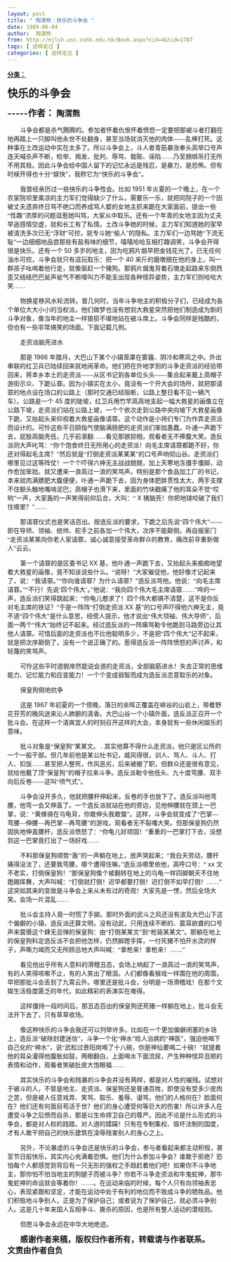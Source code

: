 ```yaml
---
layout: post
title: " 陶渭熊：快乐的斗争会 "
date: 1989-06-04
author:  陶渭熊
from: http://mjlsh.usc.cuhk.edu.hk/Book.aspx?cid=4&tid=1787
tags: [ 这样走过 ]
categories: [ 这样走过 ]
---
```


<div style="margin: 15px 10px 10px 0px;">
 <div>
  <span id="ctl00_ContentPlaceHolder1_chapter1_SubjectLabel" style="font-weight:bold;text-decoration:underline;">
   分类：
  </span>
 </div>
 <!--[if gte mso 9]><xml>
 <o:OfficeDocumentSettings>
  <o:PixelsPerInch>96</o:PixelsPerInch>
  <o:TargetScreenSize>800x600</o:TargetScreenSize>
 </o:OfficeDocumentSettings>
</xml><![endif]-->
 <!--[if gte mso 9]><xml>
 <w:WordDocument>
  <w:View>Normal</w:View>
  <w:Zoom>0</w:Zoom>
  <w:TrackMoves/>
  <w:TrackFormatting/>
  <w:PunctuationKerning/>
  <w:ValidateAgainstSchemas/>
  <w:SaveIfXMLInvalid>false</w:SaveIfXMLInvalid>
  <w:IgnoreMixedContent>false</w:IgnoreMixedContent>
  <w:AlwaysShowPlaceholderText>false</w:AlwaysShowPlaceholderText>
  <w:DoNotPromoteQF/>
  <w:LidThemeOther>EN-US</w:LidThemeOther>
  <w:LidThemeAsian>JA</w:LidThemeAsian>
  <w:LidThemeComplexScript>X-NONE</w:LidThemeComplexScript>
  <w:Compatibility>
   <w:BreakWrappedTables/>
   <w:SnapToGridInCell/>
   <w:WrapTextWithPunct/>
   <w:UseAsianBreakRules/>
   <w:DontGrowAutofit/>
   <w:SplitPgBreakAndParaMark/>
   <w:EnableOpenTypeKerning/>
   <w:DontFlipMirrorIndents/>
   <w:OverrideTableStyleHps/>
   <w:UseFELayout/>
  </w:Compatibility>
  <m:mathPr>
   <m:mathFont m:val="Cambria Math"/>
   <m:brkBin m:val="before"/>
   <m:brkBinSub m:val="&#45;-"/>
   <m:smallFrac m:val="off"/>
   <m:dispDef/>
   <m:lMargin m:val="0"/>
   <m:rMargin m:val="0"/>
   <m:defJc m:val="centerGroup"/>
   <m:wrapIndent m:val="1440"/>
   <m:intLim m:val="subSup"/>
   <m:naryLim m:val="undOvr"/>
  </m:mathPr></w:WordDocument>
</xml><![endif]-->
 <!--[if gte mso 9]><xml>
 <w:LatentStyles DefLockedState="false" DefUnhideWhenUsed="true"
  DefSemiHidden="true" DefQFormat="false" DefPriority="99"
  LatentStyleCount="276">
  <w:LsdException Locked="false" Priority="0" SemiHidden="false"
   UnhideWhenUsed="false" QFormat="true" Name="Normal"/>
  <w:LsdException Locked="false" Priority="9" SemiHidden="false"
   UnhideWhenUsed="false" QFormat="true" Name="heading 1"/>
  <w:LsdException Locked="false" Priority="9" QFormat="true" Name="heading 2"/>
  <w:LsdException Locked="false" Priority="9" QFormat="true" Name="heading 3"/>
  <w:LsdException Locked="false" Priority="9" QFormat="true" Name="heading 4"/>
  <w:LsdException Locked="false" Priority="9" QFormat="true" Name="heading 5"/>
  <w:LsdException Locked="false" Priority="9" QFormat="true" Name="heading 6"/>
  <w:LsdException Locked="false" Priority="9" QFormat="true" Name="heading 7"/>
  <w:LsdException Locked="false" Priority="9" QFormat="true" Name="heading 8"/>
  <w:LsdException Locked="false" Priority="9" QFormat="true" Name="heading 9"/>
  <w:LsdException Locked="false" Priority="39" Name="toc 1"/>
  <w:LsdException Locked="false" Priority="39" Name="toc 2"/>
  <w:LsdException Locked="false" Priority="39" Name="toc 3"/>
  <w:LsdException Locked="false" Priority="39" Name="toc 4"/>
  <w:LsdException Locked="false" Priority="39" Name="toc 5"/>
  <w:LsdException Locked="false" Priority="39" Name="toc 6"/>
  <w:LsdException Locked="false" Priority="39" Name="toc 7"/>
  <w:LsdException Locked="false" Priority="39" Name="toc 8"/>
  <w:LsdException Locked="false" Priority="39" Name="toc 9"/>
  <w:LsdException Locked="false" Priority="35" QFormat="true" Name="caption"/>
  <w:LsdException Locked="false" Priority="10" SemiHidden="false"
   UnhideWhenUsed="false" QFormat="true" Name="Title"/>
  <w:LsdException Locked="false" Priority="0" Name="Default Paragraph Font"/>
  <w:LsdException Locked="false" Priority="11" SemiHidden="false"
   UnhideWhenUsed="false" QFormat="true" Name="Subtitle"/>
  <w:LsdException Locked="false" Priority="22" SemiHidden="false"
   UnhideWhenUsed="false" QFormat="true" Name="Strong"/>
  <w:LsdException Locked="false" Priority="20" SemiHidden="false"
   UnhideWhenUsed="false" QFormat="true" Name="Emphasis"/>
  <w:LsdException Locked="false" Priority="59" SemiHidden="false"
   UnhideWhenUsed="false" Name="Table Grid"/>
  <w:LsdException Locked="false" UnhideWhenUsed="false" Name="Placeholder Text"/>
  <w:LsdException Locked="false" Priority="1" SemiHidden="false"
   UnhideWhenUsed="false" QFormat="true" Name="No Spacing"/>
  <w:LsdException Locked="false" Priority="60" SemiHidden="false"
   UnhideWhenUsed="false" Name="Light Shading"/>
  <w:LsdException Locked="false" Priority="61" SemiHidden="false"
   UnhideWhenUsed="false" Name="Light List"/>
  <w:LsdException Locked="false" Priority="62" SemiHidden="false"
   UnhideWhenUsed="false" Name="Light Grid"/>
  <w:LsdException Locked="false" Priority="63" SemiHidden="false"
   UnhideWhenUsed="false" Name="Medium Shading 1"/>
  <w:LsdException Locked="false" Priority="64" SemiHidden="false"
   UnhideWhenUsed="false" Name="Medium Shading 2"/>
  <w:LsdException Locked="false" Priority="65" SemiHidden="false"
   UnhideWhenUsed="false" Name="Medium List 1"/>
  <w:LsdException Locked="false" Priority="66" SemiHidden="false"
   UnhideWhenUsed="false" Name="Medium List 2"/>
  <w:LsdException Locked="false" Priority="67" SemiHidden="false"
   UnhideWhenUsed="false" Name="Medium Grid 1"/>
  <w:LsdException Locked="false" Priority="68" SemiHidden="false"
   UnhideWhenUsed="false" Name="Medium Grid 2"/>
  <w:LsdException Locked="false" Priority="69" SemiHidden="false"
   UnhideWhenUsed="false" Name="Medium Grid 3"/>
  <w:LsdException Locked="false" Priority="70" SemiHidden="false"
   UnhideWhenUsed="false" Name="Dark List"/>
  <w:LsdException Locked="false" Priority="71" SemiHidden="false"
   UnhideWhenUsed="false" Name="Colorful Shading"/>
  <w:LsdException Locked="false" Priority="72" SemiHidden="false"
   UnhideWhenUsed="false" Name="Colorful List"/>
  <w:LsdException Locked="false" Priority="73" SemiHidden="false"
   UnhideWhenUsed="false" Name="Colorful Grid"/>
  <w:LsdException Locked="false" Priority="60" SemiHidden="false"
   UnhideWhenUsed="false" Name="Light Shading Accent 1"/>
  <w:LsdException Locked="false" Priority="61" SemiHidden="false"
   UnhideWhenUsed="false" Name="Light List Accent 1"/>
  <w:LsdException Locked="false" Priority="62" SemiHidden="false"
   UnhideWhenUsed="false" Name="Light Grid Accent 1"/>
  <w:LsdException Locked="false" Priority="63" SemiHidden="false"
   UnhideWhenUsed="false" Name="Medium Shading 1 Accent 1"/>
  <w:LsdException Locked="false" Priority="64" SemiHidden="false"
   UnhideWhenUsed="false" Name="Medium Shading 2 Accent 1"/>
  <w:LsdException Locked="false" Priority="65" SemiHidden="false"
   UnhideWhenUsed="false" Name="Medium List 1 Accent 1"/>
  <w:LsdException Locked="false" UnhideWhenUsed="false" Name="Revision"/>
  <w:LsdException Locked="false" Priority="34" SemiHidden="false"
   UnhideWhenUsed="false" QFormat="true" Name="List Paragraph"/>
  <w:LsdException Locked="false" Priority="29" SemiHidden="false"
   UnhideWhenUsed="false" QFormat="true" Name="Quote"/>
  <w:LsdException Locked="false" Priority="30" SemiHidden="false"
   UnhideWhenUsed="false" QFormat="true" Name="Intense Quote"/>
  <w:LsdException Locked="false" Priority="66" SemiHidden="false"
   UnhideWhenUsed="false" Name="Medium List 2 Accent 1"/>
  <w:LsdException Locked="false" Priority="67" SemiHidden="false"
   UnhideWhenUsed="false" Name="Medium Grid 1 Accent 1"/>
  <w:LsdException Locked="false" Priority="68" SemiHidden="false"
   UnhideWhenUsed="false" Name="Medium Grid 2 Accent 1"/>
  <w:LsdException Locked="false" Priority="69" SemiHidden="false"
   UnhideWhenUsed="false" Name="Medium Grid 3 Accent 1"/>
  <w:LsdException Locked="false" Priority="70" SemiHidden="false"
   UnhideWhenUsed="false" Name="Dark List Accent 1"/>
  <w:LsdException Locked="false" Priority="71" SemiHidden="false"
   UnhideWhenUsed="false" Name="Colorful Shading Accent 1"/>
  <w:LsdException Locked="false" Priority="72" SemiHidden="false"
   UnhideWhenUsed="false" Name="Colorful List Accent 1"/>
  <w:LsdException Locked="false" Priority="73" SemiHidden="false"
   UnhideWhenUsed="false" Name="Colorful Grid Accent 1"/>
  <w:LsdException Locked="false" Priority="60" SemiHidden="false"
   UnhideWhenUsed="false" Name="Light Shading Accent 2"/>
  <w:LsdException Locked="false" Priority="61" SemiHidden="false"
   UnhideWhenUsed="false" Name="Light List Accent 2"/>
  <w:LsdException Locked="false" Priority="62" SemiHidden="false"
   UnhideWhenUsed="false" Name="Light Grid Accent 2"/>
  <w:LsdException Locked="false" Priority="63" SemiHidden="false"
   UnhideWhenUsed="false" Name="Medium Shading 1 Accent 2"/>
  <w:LsdException Locked="false" Priority="64" SemiHidden="false"
   UnhideWhenUsed="false" Name="Medium Shading 2 Accent 2"/>
  <w:LsdException Locked="false" Priority="65" SemiHidden="false"
   UnhideWhenUsed="false" Name="Medium List 1 Accent 2"/>
  <w:LsdException Locked="false" Priority="66" SemiHidden="false"
   UnhideWhenUsed="false" Name="Medium List 2 Accent 2"/>
  <w:LsdException Locked="false" Priority="67" SemiHidden="false"
   UnhideWhenUsed="false" Name="Medium Grid 1 Accent 2"/>
  <w:LsdException Locked="false" Priority="68" SemiHidden="false"
   UnhideWhenUsed="false" Name="Medium Grid 2 Accent 2"/>
  <w:LsdException Locked="false" Priority="69" SemiHidden="false"
   UnhideWhenUsed="false" Name="Medium Grid 3 Accent 2"/>
  <w:LsdException Locked="false" Priority="70" SemiHidden="false"
   UnhideWhenUsed="false" Name="Dark List Accent 2"/>
  <w:LsdException Locked="false" Priority="71" SemiHidden="false"
   UnhideWhenUsed="false" Name="Colorful Shading Accent 2"/>
  <w:LsdException Locked="false" Priority="72" SemiHidden="false"
   UnhideWhenUsed="false" Name="Colorful List Accent 2"/>
  <w:LsdException Locked="false" Priority="73" SemiHidden="false"
   UnhideWhenUsed="false" Name="Colorful Grid Accent 2"/>
  <w:LsdException Locked="false" Priority="60" SemiHidden="false"
   UnhideWhenUsed="false" Name="Light Shading Accent 3"/>
  <w:LsdException Locked="false" Priority="61" SemiHidden="false"
   UnhideWhenUsed="false" Name="Light List Accent 3"/>
  <w:LsdException Locked="false" Priority="62" SemiHidden="false"
   UnhideWhenUsed="false" Name="Light Grid Accent 3"/>
  <w:LsdException Locked="false" Priority="63" SemiHidden="false"
   UnhideWhenUsed="false" Name="Medium Shading 1 Accent 3"/>
  <w:LsdException Locked="false" Priority="64" SemiHidden="false"
   UnhideWhenUsed="false" Name="Medium Shading 2 Accent 3"/>
  <w:LsdException Locked="false" Priority="65" SemiHidden="false"
   UnhideWhenUsed="false" Name="Medium List 1 Accent 3"/>
  <w:LsdException Locked="false" Priority="66" SemiHidden="false"
   UnhideWhenUsed="false" Name="Medium List 2 Accent 3"/>
  <w:LsdException Locked="false" Priority="67" SemiHidden="false"
   UnhideWhenUsed="false" Name="Medium Grid 1 Accent 3"/>
  <w:LsdException Locked="false" Priority="68" SemiHidden="false"
   UnhideWhenUsed="false" Name="Medium Grid 2 Accent 3"/>
  <w:LsdException Locked="false" Priority="69" SemiHidden="false"
   UnhideWhenUsed="false" Name="Medium Grid 3 Accent 3"/>
  <w:LsdException Locked="false" Priority="70" SemiHidden="false"
   UnhideWhenUsed="false" Name="Dark List Accent 3"/>
  <w:LsdException Locked="false" Priority="71" SemiHidden="false"
   UnhideWhenUsed="false" Name="Colorful Shading Accent 3"/>
  <w:LsdException Locked="false" Priority="72" SemiHidden="false"
   UnhideWhenUsed="false" Name="Colorful List Accent 3"/>
  <w:LsdException Locked="false" Priority="73" SemiHidden="false"
   UnhideWhenUsed="false" Name="Colorful Grid Accent 3"/>
  <w:LsdException Locked="false" Priority="60" SemiHidden="false"
   UnhideWhenUsed="false" Name="Light Shading Accent 4"/>
  <w:LsdException Locked="false" Priority="61" SemiHidden="false"
   UnhideWhenUsed="false" Name="Light List Accent 4"/>
  <w:LsdException Locked="false" Priority="62" SemiHidden="false"
   UnhideWhenUsed="false" Name="Light Grid Accent 4"/>
  <w:LsdException Locked="false" Priority="63" SemiHidden="false"
   UnhideWhenUsed="false" Name="Medium Shading 1 Accent 4"/>
  <w:LsdException Locked="false" Priority="64" SemiHidden="false"
   UnhideWhenUsed="false" Name="Medium Shading 2 Accent 4"/>
  <w:LsdException Locked="false" Priority="65" SemiHidden="false"
   UnhideWhenUsed="false" Name="Medium List 1 Accent 4"/>
  <w:LsdException Locked="false" Priority="66" SemiHidden="false"
   UnhideWhenUsed="false" Name="Medium List 2 Accent 4"/>
  <w:LsdException Locked="false" Priority="67" SemiHidden="false"
   UnhideWhenUsed="false" Name="Medium Grid 1 Accent 4"/>
  <w:LsdException Locked="false" Priority="68" SemiHidden="false"
   UnhideWhenUsed="false" Name="Medium Grid 2 Accent 4"/>
  <w:LsdException Locked="false" Priority="69" SemiHidden="false"
   UnhideWhenUsed="false" Name="Medium Grid 3 Accent 4"/>
  <w:LsdException Locked="false" Priority="70" SemiHidden="false"
   UnhideWhenUsed="false" Name="Dark List Accent 4"/>
  <w:LsdException Locked="false" Priority="71" SemiHidden="false"
   UnhideWhenUsed="false" Name="Colorful Shading Accent 4"/>
  <w:LsdException Locked="false" Priority="72" SemiHidden="false"
   UnhideWhenUsed="false" Name="Colorful List Accent 4"/>
  <w:LsdException Locked="false" Priority="73" SemiHidden="false"
   UnhideWhenUsed="false" Name="Colorful Grid Accent 4"/>
  <w:LsdException Locked="false" Priority="60" SemiHidden="false"
   UnhideWhenUsed="false" Name="Light Shading Accent 5"/>
  <w:LsdException Locked="false" Priority="61" SemiHidden="false"
   UnhideWhenUsed="false" Name="Light List Accent 5"/>
  <w:LsdException Locked="false" Priority="62" SemiHidden="false"
   UnhideWhenUsed="false" Name="Light Grid Accent 5"/>
  <w:LsdException Locked="false" Priority="63" SemiHidden="false"
   UnhideWhenUsed="false" Name="Medium Shading 1 Accent 5"/>
  <w:LsdException Locked="false" Priority="64" SemiHidden="false"
   UnhideWhenUsed="false" Name="Medium Shading 2 Accent 5"/>
  <w:LsdException Locked="false" Priority="65" SemiHidden="false"
   UnhideWhenUsed="false" Name="Medium List 1 Accent 5"/>
  <w:LsdException Locked="false" Priority="66" SemiHidden="false"
   UnhideWhenUsed="false" Name="Medium List 2 Accent 5"/>
  <w:LsdException Locked="false" Priority="67" SemiHidden="false"
   UnhideWhenUsed="false" Name="Medium Grid 1 Accent 5"/>
  <w:LsdException Locked="false" Priority="68" SemiHidden="false"
   UnhideWhenUsed="false" Name="Medium Grid 2 Accent 5"/>
  <w:LsdException Locked="false" Priority="69" SemiHidden="false"
   UnhideWhenUsed="false" Name="Medium Grid 3 Accent 5"/>
  <w:LsdException Locked="false" Priority="70" SemiHidden="false"
   UnhideWhenUsed="false" Name="Dark List Accent 5"/>
  <w:LsdException Locked="false" Priority="71" SemiHidden="false"
   UnhideWhenUsed="false" Name="Colorful Shading Accent 5"/>
  <w:LsdException Locked="false" Priority="72" SemiHidden="false"
   UnhideWhenUsed="false" Name="Colorful List Accent 5"/>
  <w:LsdException Locked="false" Priority="73" SemiHidden="false"
   UnhideWhenUsed="false" Name="Colorful Grid Accent 5"/>
  <w:LsdException Locked="false" Priority="60" SemiHidden="false"
   UnhideWhenUsed="false" Name="Light Shading Accent 6"/>
  <w:LsdException Locked="false" Priority="61" SemiHidden="false"
   UnhideWhenUsed="false" Name="Light List Accent 6"/>
  <w:LsdException Locked="false" Priority="62" SemiHidden="false"
   UnhideWhenUsed="false" Name="Light Grid Accent 6"/>
  <w:LsdException Locked="false" Priority="63" SemiHidden="false"
   UnhideWhenUsed="false" Name="Medium Shading 1 Accent 6"/>
  <w:LsdException Locked="false" Priority="64" SemiHidden="false"
   UnhideWhenUsed="false" Name="Medium Shading 2 Accent 6"/>
  <w:LsdException Locked="false" Priority="65" SemiHidden="false"
   UnhideWhenUsed="false" Name="Medium List 1 Accent 6"/>
  <w:LsdException Locked="false" Priority="66" SemiHidden="false"
   UnhideWhenUsed="false" Name="Medium List 2 Accent 6"/>
  <w:LsdException Locked="false" Priority="67" SemiHidden="false"
   UnhideWhenUsed="false" Name="Medium Grid 1 Accent 6"/>
  <w:LsdException Locked="false" Priority="68" SemiHidden="false"
   UnhideWhenUsed="false" Name="Medium Grid 2 Accent 6"/>
  <w:LsdException Locked="false" Priority="69" SemiHidden="false"
   UnhideWhenUsed="false" Name="Medium Grid 3 Accent 6"/>
  <w:LsdException Locked="false" Priority="70" SemiHidden="false"
   UnhideWhenUsed="false" Name="Dark List Accent 6"/>
  <w:LsdException Locked="false" Priority="71" SemiHidden="false"
   UnhideWhenUsed="false" Name="Colorful Shading Accent 6"/>
  <w:LsdException Locked="false" Priority="72" SemiHidden="false"
   UnhideWhenUsed="false" Name="Colorful List Accent 6"/>
  <w:LsdException Locked="false" Priority="73" SemiHidden="false"
   UnhideWhenUsed="false" Name="Colorful Grid Accent 6"/>
  <w:LsdException Locked="false" Priority="19" SemiHidden="false"
   UnhideWhenUsed="false" QFormat="true" Name="Subtle Emphasis"/>
  <w:LsdException Locked="false" Priority="21" SemiHidden="false"
   UnhideWhenUsed="false" QFormat="true" Name="Intense Emphasis"/>
  <w:LsdException Locked="false" Priority="31" SemiHidden="false"
   UnhideWhenUsed="false" QFormat="true" Name="Subtle Reference"/>
  <w:LsdException Locked="false" Priority="32" SemiHidden="false"
   UnhideWhenUsed="false" QFormat="true" Name="Intense Reference"/>
  <w:LsdException Locked="false" Priority="33" SemiHidden="false"
   UnhideWhenUsed="false" QFormat="true" Name="Book Title"/>
  <w:LsdException Locked="false" Priority="37" Name="Bibliography"/>
  <w:LsdException Locked="false" Priority="39" QFormat="true" Name="TOC Heading"/>
 </w:LatentStyles>
</xml><![endif]-->
 <!--[if gte mso 10]>
<style>
 /* Style Definitions */
table.MsoNormalTable
	{mso-style-name:"Table Normal";
	mso-tstyle-rowband-size:0;
	mso-tstyle-colband-size:0;
	mso-style-noshow:yes;
	mso-style-priority:99;
	mso-style-parent:"";
	mso-padding-alt:0in 5.4pt 0in 5.4pt;
	mso-para-margin:0in;
	mso-para-margin-bottom:.0001pt;
	mso-pagination:widow-orphan;
	font-size:10.0pt;
	font-family:"Times New Roman";}
</style>
<![endif]-->
 <!--StartFragment-->
 <p class="MsoNormal">
  <font size="5">
   <b>
    <span lang="ZH-CN" style="font-family: 宋体;">
     快乐的斗争会
    </span>
   </b>
  </font>
 </p>
 <p class="MsoNormal">
  <b>
   <span style="font-size:15.0pt">
    -----作者：
   </span>
   <font size="4">
    <span style="font-family: 宋体;">
     陶渭熊
    </span>
   </font>
   <span style="font-size: 15pt;">
   </span>
  </b>
 </p>
 <p class="MsoNormal">
  <o:p>
  </o:p>
 </p>
 <p class="MsoNormal" style="text-indent:21.75pt">
  <span lang="ZH-CN" style='font-family:宋体;mso-ascii-font-family:"Times New Roman"'>
   斗争会都是杀气腾腾的。参加者怀着仇恨怀着愤怒一定要把那被斗者打翻在地再踏上一只脚叫他永世不处翻身，甚至当场就消灭他的肉体——乱棒打死。这种事在土改运动中实在太多了。所以斗争会上，斗人者青筋暴涨拳头高举口号声连天喊杀声不断，检举、揭发、批判、辱骂、栽赃、诬陷……乃至捆绑吊打无所不用其极。因此斗争会给中国人留下的记忆永远是残忍，是暴力，是恐怖。但有时候开得也十分“娱快”，我称它为“快乐的斗争会”。
  </span>
  <o:p>
  </o:p>
 </p>
 <p class="MsoNormal" style="text-indent:21.75pt">
  <span lang="ZH-CN" style='font-family:宋体;mso-ascii-font-family:"Times New Roman"'>
   我曾经亲历过一些快乐的斗争性会。比如
  </span>
  1951
  <span lang="ZH-CN" style='font-family:宋体;mso-ascii-font-family:"Times New Roman"'>
   年炎夏的一个晚上，在一个农家院坝里乘凉的主力军们觉得缺少了什么，需要乐一乐，就把同院子的一个因被丈夫遗弃终日骂不绝口而养成骂人嬖的女地主抓来跪在大家面前，提出一些“性趣”浓厚的问题逗惹她叫骂，大家从中取乐。还有一个年青的女地主因为丈夫早逝感情空虚，就和长工有了私情。土改斗争她的时候，主力军们知道她的家早被清洗多次已无“浮财”可挖，就专斗她“偷人”的隐私。主力军们一边骂她“下流无耻”一边细细地品尝那些有盐有味的细节，嘻嘻哈哈互相打趣调笑，斗争会开得很是快乐。还有一个
  </span>
  50
  <span lang="ZH-CN" style='font-family:宋体;mso-ascii-font-family:"Times New Roman"'>
   多岁的地主，因为吃鸦片烟早把金钱花光了，已无任何油水可挖，斗争会就只有逗玩取乐：把一个
  </span>
  40
  <span lang="ZH-CN" style='font-family:宋体;mso-ascii-font-family:"Times New Roman"'>
   来斤的磨墩捆在他的身上，叫一群孩子吆喝着他行走，就像驱赶一个猪狗。那鸦片烟鬼背着石墩走起路来东倒西歪又结结巴巴瓮声瓮气不断嚎叫力不能支出现各种怪异姿势，主力军们则哈哈大笑……
  </span>
  <o:p>
  </o:p>
 </p>
 <p class="MsoNormal" style="text-indent:21.75pt">
  <span lang="ZH-CN" style='font-family:宋体;mso-ascii-font-family:"Times New Roman"'>
   物换星移风水轮流转。曾几何时，当年斗争地主的积极分子们，已经成为各个单位大大小小的当权派，他们做梦也没有想到大救星突然把他们制造成为新的斗争对象，像当年的地主一样狼狈不堪地站在被斗席上。斗争会同样是残酷的，但也有一些非常搞笑的场面。下面记载几例。
  </span>
  <o:p>
  </o:p>
 </p>
 <p class="MsoNormal" style="text-indent:21.75pt">
  <span lang="ZH-CN" style='font-family:宋体;mso-ascii-font-family:"Times New Roman"'>
   走资派脑壳进水
  </span>
  <o:p>
  </o:p>
 </p>
 <p class="MsoNormal" style="text-indent:21.75pt">
  <span lang="ZH-CN" style='font-family:宋体;mso-ascii-font-family:"Times New Roman"'>
   那是
  </span>
  1966
  <span lang="ZH-CN" style='font-family:宋体;mso-ascii-font-family:"Times New Roman"'>
   年腊月，大巴山下某个小镇笼罩在雾霾、阴冷和寒风之中。外出串联的红卫兵已陆续回来就地闹革命。他们把在外地学到的斗争走资派的经验带回来，将本乡本土的走资派——从区书记到各单位头头——集合起来戴上高帽子游街示众、下跪认罪。因为小镇实在太小，竟没有一个开大会的场所，就把那请罪的地点设在场口的公路上（那时交通已经阻断，公路上整日看不见一辆汽车）。公路是一个
  </span>
  45
  <span lang="ZH-CN" style='font-family:宋体;mso-ascii-font-family:"Times New Roman"'>
   度的陡坡，红卫兵用竹竿高高地支起一幅大救星的画像立在公路下坡，走资派们站在公路上坡，一个个依次走到公路中央向坡下大救星画像下跪，又抬起头来仰视着大救星画像请罪。这个动作是小将们专门为作弄走资派而设计的。可怜这些平日颐指气使脑满肠肥的走资派们笨拙愚蠢，卟通一声跪下去，屁股高脑壳低，几乎前滚翻……看见那狼狈相，观看者无不捧腹大笑。造反派则大声叱骂：“你个饱食终日无所用心的走资派！向毛主席请罪都跪不好，你还对得起毛主席？”然后就是“打倒走资派某某某”的口号声响彻山谷。走资派们哪里见过这等阵仗！一个个吓得六神无主战战兢兢，加上天寒地冻僵手僵脚，动作愈加笨拙，就又遭来一浪高过一浪的笑骂声。特别是那个食品加工厂的书记，本来就肉满膘肥大腹便便，卟通一声跪下去，因为身体肥胖贯性太大，两手支撑不住额头触地嘴啃泥巴；高帽子也滑下来，里面的竹块戳痛了他的耳朵不觉“哎哟”一声，大家轰的一声笑得前仰后合，大叫：“
  </span>
  X
  <span lang="ZH-CN" style='font-family:宋体;mso-ascii-font-family:"Times New Roman"'>
   猪脑壳！你把地球咬破了我们住哪里？”……
  </span>
  <o:p>
  </o:p>
 </p>
 <p class="MsoNormal" style="text-indent:21.75pt">
  <span lang="ZH-CN" style='font-family:宋体;mso-ascii-font-family:"Times New Roman"'>
   那请罪仪式也是笑话百出。按造反派的要求，下跪之后先说“四个伟大”——即在导师、领袖、统帅、舵手之前各加一个伟大，次序不能颠倒。再自报家门“走资派某某向你老人家请罪，诚心诚意接受革命群众的教育，痛改前非重新做人”云云。
  </span>
  <o:p>
  </o:p>
 </p>
 <p class="MsoNormal" style="text-indent:21.75pt">
  <span lang="ZH-CN" style='font-family:宋体;mso-ascii-font-family:"Times New Roman"'>
   第一个请罪的是区委书记
  </span>
  XX
  <span lang="ZH-CN" style='font-family:宋体;mso-ascii-font-family:"Times New Roman"'>
   基，他卟通一声跪下去，又抬起头来痴痴地望着大救星的画像，竟不知该说些什么。“说呀！”大家催促他，他好像才记起来了，说：“我请罪。”“你向谁请罪？为什么请罪？”造反派骂他。他说：“向毛主席请罪。”“不行！先说‘四个伟大’。”他说：“我向四个伟大毛主席请罪……”哗的一声，造反派们笑得跳起来：“你龟儿憨求了！四个伟大都搞不清楚，这不是你反对毛主席的铁证？”于是一阵阵“打倒走资派
  </span>
  XX
  <span lang="ZH-CN" style='font-family:宋体;mso-ascii-font-family:"Times New Roman"'>
   基”的口号声吓得他六神无主，竟不道“四个伟大”是什么意思，经傍人提示，他才说出“伟大领袖、伟大导师”，后面一两个“伟大”始终记不起来。经过造反派的一阵痛骂勒令他跪到马路旁边让其他人请罪。可惜后面的走资派也不比他聪明多少，不是把“四个伟大”记不起来，就是把次序颠倒了，没有一个说正确了的。惹得造反派一阵阵愤怒的声讨声，和轻蔑的笑骂声。
  </span>
  <o:p>
  </o:p>
 </p>
 <p class="MsoNormal" style="text-indent:21.75pt">
  <span lang="ZH-CN" style='font-family:宋体;mso-ascii-font-family:"Times New Roman"'>
   可怜这些平时道貌岸然能说会道的走资派，全部脑筋进水！失去正常的思维能力、记忆能力和应变能力！一个个变成弱智而成为造反派恣意取乐的对象。
  </span>
  <o:p>
  </o:p>
 </p>
 <p class="MsoNormal" style="text-indent:21.75pt">
  <span lang="ZH-CN" style='font-family:宋体;mso-ascii-font-family:"Times New Roman"'>
   保皇狗倒地抗争
  </span>
  <o:p>
  </o:p>
 </p>
 <p class="MsoNormal" style="text-indent:21.75pt">
  <span lang="ZH-CN" style='font-family:宋体;mso-ascii-font-family:"Times New Roman"'>
   这是
  </span>
  1967
  <span lang="ZH-CN" style='font-family:宋体;mso-ascii-font-family:"Times New Roman"'>
   年初夏的一个傍晚，落日的余晖正覆盖在峡谷的山岩上，带着野花芬芳的晚风送来沁人肺腑的清香。大巴山谷一个小镇外面，造反派正召开一个批斗会。在这样一个清爽宜人的时刻召开这样的大会，本身就有一些休闲娱乐的意味。
  </span>
  <o:p>
  </o:p>
 </p>
 <p class="MsoNormal" style="text-indent:21.75pt">
  <span lang="ZH-CN" style='font-family:宋体;mso-ascii-font-family:"Times New Roman"'>
   批斗对象是“保皇狗”某某文。
  </span>
  .
  <span lang="ZH-CN" style='font-family:宋体;mso-ascii-font-family:"Times New Roman"'>
   其实他算不得什么走资派，他只是区公所的一个一般干部。但几年前他是某公社书记，威风得很，训人、骂人、斗人、打人、扣饭……甚至把人整死，作风恶劣，后来被撤了职，但群众还是很有意见，就给他戴了顶“保皇狗”的帽子拉来斗争。造反派勒令他低头、九十度弯腰、双手向后反卷——这叫“喷气式”。
  </span>
  <o:p>
  </o:p>
 </p>
 <p class="MsoNormal" style="text-indent:21.75pt">
  <span lang="ZH-CN" style='font-family:宋体;mso-ascii-font-family:"Times New Roman"'>
   斗争会没开多久，他就把腰杆伸起来，反卷的手也放下了。造反派叫他弯腰，他弯一会又伸直了。一个造反派就站在他的旁边，见他伸腰就在颈上一巴掌，说：“黄蜂骑在乌龟背，你敢伸头我敢螫”。这样，斗争会就变成了“巴掌—弯腰—伸腰—再巴掌—再弯腰”的游戏，观看者无不裂嘴大笑。但那保皇狗仍然固执地伸直腰杆，造反派愤怒了：“你龟儿好顽固！”重重的一巴掌打下去，没想到这一巴掌竟打出了一场好戏……
  </span>
  <o:p>
  </o:p>
 </p>
 <p class="MsoNormal" style="text-indent:21.75pt">
  <span lang="ZH-CN" style='font-family:宋体;mso-ascii-font-family:"Times New Roman"'>
   不料那保皇狗顺势“轰”的一声躺在地上，放声哭起来；“我白天劳动，腰杆痛得没法了，还要我弯腰，哪个遭得住嘛。”造反派哪里依他，高呼口号：“
  </span>
  xx
  <span lang="ZH-CN" style='font-family:宋体;mso-ascii-font-family:"Times New Roman"'>
   文不老实，打倒保皇狗！”那保皇狗像个被翻转在地上的乌龟一样四脚朝天不住地蹬踢挥舞，大声叫喊：“打倒就打倒！迟早都要打倒！迟打倒不如早打倒！……”这突如其来的变故是斗争会上来从未有过的奇观！大家先是一愣，然后全场大笑。会场一片混乱……
  </span>
  <o:p>
  </o:p>
 </p>
 <p class="MsoNormal" style="text-indent:21.75pt">
  <span lang="ZH-CN" style='font-family:宋体;mso-ascii-font-family:"Times New Roman"'>
   批斗会主持人竟一时慌了手脚。那时外面的武斗之风还没有波及大巴山下这个偏僻的小镇，造反派还算文明，没有动武，只用连续不断的、震耳欲聋的口号声来震慑这个肆无忌惮的保皇狗：由“打倒某某文”到“枪毙某某文”。那躺在地上的保皇狗料定造反派不会把他怎样，仍然脚蹬手挥，一付死猪不怕开水烫的样子，声嘶力竭而又无所顾忌地大声叫喊：“拿枪来！拿枪来！……”
  </span>
  <o:p>
  </o:p>
 </p>
 <p class="MsoNormal" style="text-indent:21.75pt">
  <span lang="ZH-CN" style='font-family:宋体;mso-ascii-font-family:"Times New Roman"'>
   看见他出乎所有人意料的滑稽丑态，会场上响起了一浪高过一浪的笑骂声，有的人笑得咳嗽不止，有的人笑出了眼泪。人们都像看猴戏一样围在他的周围，早把那批斗会丢到了九霄云外。哪里还是批斗会，分明是一场滑稽戏！在那个文娱生活极度匮乏的年代，如此精彩的表演实在难得。
  </span>
  <o:p>
  </o:p>
 </p>
 <p class="MsoNormal" style="text-indent:21.75pt">
  <span lang="ZH-CN" style='font-family:宋体;mso-ascii-font-family:"Times New Roman"'>
   这样僵持一段时间后，那丑态百出的保皇狗还死猪一样躺在地上，批斗会无法开下去了，只有草草收场。
  </span>
  <o:p>
  </o:p>
 </p>
 <p class="MsoNormal" style="text-indent:21.75pt">
  <span lang="ZH-CN" style='font-family:宋体;mso-ascii-font-family:"Times New Roman"'>
   像这种快乐的斗争会我还可以列举许多。比如在一个更加偏僻闭塞的乡场上，造反派“破除封建迷信”，斗争一个化“神水”给人治病的“神医”，强迫他喝下自己化的“神水”，说“武松过景阳岗喝了十八碗，你是神仙要喝二十碗！”就提着他的耳朵灌得他腹胀如鼓，两眼翻白，上面喝水下面流尿，产生种种怪异丑陋的表情和动作，观看者笑破肚皮大饱眼福……
  </span>
  <o:p>
  </o:p>
 </p>
 <p class="MsoNormal" style="text-indent:21.75pt">
  <span lang="ZH-CN" style='font-family:宋体;mso-ascii-font-family:"Times New Roman"'>
   其实快乐的斗争会和残暴的斗争会并没有两样，都是对人性的摧残。试想对于被斗的人，不管是地主、走资派、保皇狗还是普通百姓，即使没有受多少皮肉之苦，但是被人任意戏弄、笑骂、取乐、羞辱、谩骂，他们的人格何在？脸面何在？他们还有何面目苟活于世？他们的身心遭受何等巨大的伤害！所以许多人在遭受斗争之后愤而自杀，那是以生命捍卫自己的尊严。因此不论是什么形式的斗争会，都是对人权的践踏，对人道的蹂躏！只有在专制集权、毁坏法制的国度，才有人敢干把自己的快乐建筑在凌辱残害别人的身心之上。
  </span>
  <o:p>
  </o:p>
 </p>
 <p class="MsoNormal" style="text-indent:21.75pt">
  <span lang="ZH-CN" style='font-family:宋体;mso-ascii-font-family:"Times New Roman"'>
   另外，不论暴虐的斗争会还是快乐的斗争会，参与者看起来都主动积极，甚至节日般快乐，其实内心充满着恐惧。他们为什么参加斗争会？谁敢于拒绝？恐怕每个人都感觉到背后有一只无形的强权之手趋赶着他们吧！如果你不斗争地主，那你怕不怕当地主的狗腿子而被斗争？你若不斗争走资派和牛鬼蛇神，那牛鬼蛇神的命运就会等着你！……。在运动来临的时候，每个人只有向领袖表忠心，表现紧跟和坚定，才能在运动中处于有利的地位而不致成斗争的牺牲品。他们积极地斗争别人，正是为了保护自己；或者说为了保护自己，就必须斗争别人。这是几十年来国人互相争斗、撕杀的原因，也是所有整人运动的潜规则。
  </span>
  <o:p>
  </o:p>
 </p>
 <p class="MsoNormal" style="text-indent:21.75pt">
  <span lang="ZH-CN" style='font-family:宋体;mso-ascii-font-family:"Times New Roman"'>
   但愿斗争会永远在中华大地绝迹。
  </span>
  <o:p>
  </o:p>
 </p>
 <p class="MsoNormal" style="text-indent:21.75pt">
  <strong style="font-size: 18px; line-height: 24.625px; text-indent: 0px;">
   感谢作者来稿，版权归作者所有，转载请与作者联系。
   <br/>
   文责由作者自负
  </strong>
 </p>
 <!--EndFragment-->
</div>

